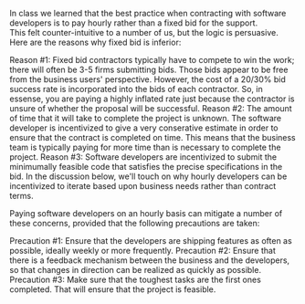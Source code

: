 In class we learned that the best practice when contracting with software developers is to pay hourly rather than a fixed bid for the support.  
This felt counter-intuitive to a number of us, but the logic is persuasive. Here are the reasons why fixed bid is inferior:

Reason #1: Fixed bid contractors typically have to compete to win the work; there will often be 3-5 firms submitting bids.  Those bids appear to be free from the business users' perspective.  However, the cost of a 20/30% bid success rate is incorporated into the bids of each contractor.  So, in essense, you are paying a highly inflated rate just because the contractor is unsure of whether the proposal will be successful.
Reason #2: The amount of time that it will take to complete the project is unknown.  The software developer is incentivized to give a very conserative estimate in order to ensure that the contract is completed on time.  This means that the business team is typically paying for more time than is necessary to complete the project. 
Reason #3: Software developers are incentivized to submit the minimumally feasible code that satisfies the precise specifications in the bid.  In the discussion below, we'll touch on why hourly developers can be incentivized to iterate based upon business needs rather than contract terms. 

Paying software developers on an hourly basis can mitigate a number of these concerns, provided that the following precautions are taken:

Precaution #1: Ensure that the developers are shipping features as often as possible, ideally weekly or more frequently. 
Precaution #2: Ensure that there is a feedback mechanism between the business and the developers, so that changes in direction can be realized as quickly as possible.
Precaution #3: Make sure that the toughest tasks are the first ones completed.  That will ensure that the project is feasible. 
